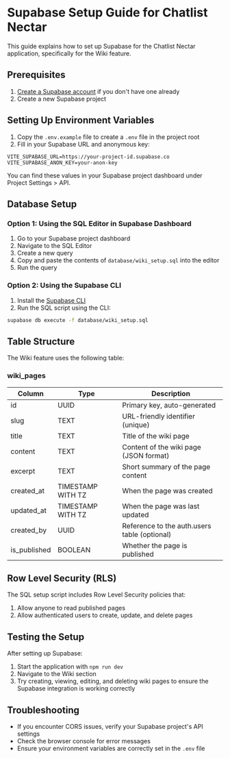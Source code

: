 # Supabase Setup Guide for Chatlist Nectar

This guide explains how to set up Supabase for the Chatlist Nectar application, specifically for the Wiki feature.

## Prerequisites

1. [Create a Supabase account](https://supabase.com) if you don't have one already
2. Create a new Supabase project

## Setting Up Environment Variables

1. Copy the `.env.example` file to create a `.env` file in the project root
2. Fill in your Supabase URL and anonymous key:

```
VITE_SUPABASE_URL=https://your-project-id.supabase.co
VITE_SUPABASE_ANON_KEY=your-anon-key
```

You can find these values in your Supabase project dashboard under Project Settings > API.

## Database Setup

### Option 1: Using the SQL Editor in Supabase Dashboard

1. Go to your Supabase project dashboard
2. Navigate to the SQL Editor
3. Create a new query
4. Copy and paste the contents of `database/wiki_setup.sql` into the editor
5. Run the query

### Option 2: Using the Supabase CLI

1. Install the [Supabase CLI](https://supabase.com/docs/guides/cli)
2. Run the SQL script using the CLI:

```bash
supabase db execute -f database/wiki_setup.sql
```

## Table Structure

The Wiki feature uses the following table:

### wiki_pages

| Column       | Type                  | Description                                |
|--------------|------------------------|-------------------------------------------|
| id           | UUID                  | Primary key, auto-generated                |
| slug         | TEXT                  | URL-friendly identifier (unique)           |
| title        | TEXT                  | Title of the wiki page                     |
| content      | TEXT                  | Content of the wiki page (JSON format)     |
| excerpt      | TEXT                  | Short summary of the page content          |
| created_at   | TIMESTAMP WITH TZ     | When the page was created                  |
| updated_at   | TIMESTAMP WITH TZ     | When the page was last updated             |
| created_by   | UUID                  | Reference to the auth.users table (optional)|
| is_published | BOOLEAN               | Whether the page is published              |

## Row Level Security (RLS)

The SQL setup script includes Row Level Security policies that:

1. Allow anyone to read published pages
2. Allow authenticated users to create, update, and delete pages

## Testing the Setup

After setting up Supabase:

1. Start the application with `npm run dev`
2. Navigate to the Wiki section
3. Try creating, viewing, editing, and deleting wiki pages to ensure the Supabase integration is working correctly

## Troubleshooting

- If you encounter CORS issues, verify your Supabase project's API settings
- Check the browser console for error messages
- Ensure your environment variables are correctly set in the `.env` file
